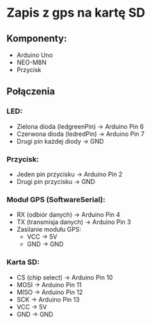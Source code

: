 # Zapis z gps na kartę SD

## Komponenty:
* Arduino Uno
* NEO-M8N
* Przycisk
  
## Połączenia

### LED:
- Zielona dioda (ledgreenPin) → Arduino Pin 6
- Czerwona dioda (ledredPin) → Arduino Pin 7
- Drugi pin każdej diody → GND

### Przycisk:
- Jeden pin przycisku → Arduino Pin 2
- Drugi pin przycisku → GND

### Moduł GPS (SoftwareSerial):
- RX (odbiór danych) → Arduino Pin 4
- TX (transmisja danych) → Arduino Pin 3
- Zasilanie modułu GPS:
  - VCC → 5V
  - GND → GND

### Karta SD:
- CS (chip select) → Arduino Pin 10
- MOSI → Arduino Pin 11
- MISO → Arduino Pin 12
- SCK → Arduino Pin 13
- VCC → 5V
- GND → GND
